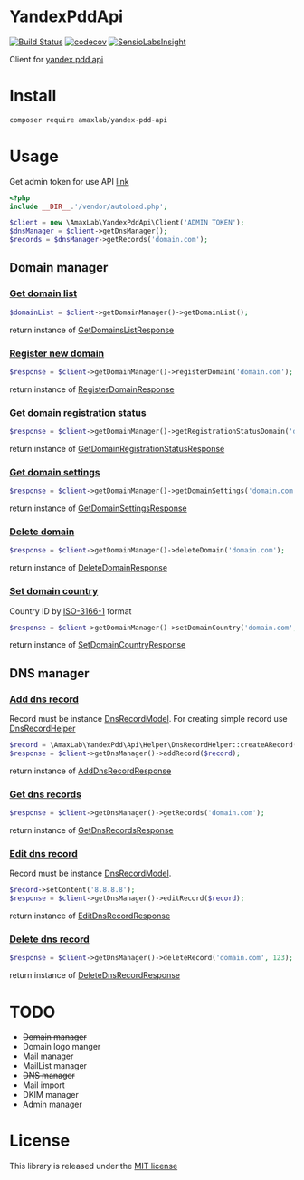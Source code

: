 YandexPddApi
============
[![Build Status](https://travis-ci.org/amaxlab/yandex-pdd-api.svg?branch=master)](https://travis-ci.org/amaxlab/yandex-pdd-api)
[![codecov](https://codecov.io/gh/amaxlab/yandex-pdd-api/branch/master/graph/badge.svg)](https://codecov.io/gh/amaxlab/yandex-pdd-api)
[![SensioLabsInsight](https://insight.sensiolabs.com/projects/e1841a7f-bde4-483f-82ec-98995e84ea24/mini.png)](https://insight.sensiolabs.com/projects/e1841a7f-bde4-483f-82ec-98995e84ea24)

Client for [yandex pdd api](https://tech.yandex.ru/pdd/)

Install
=======
```bash
composer require amaxlab/yandex-pdd-api
```

Usage
=====
Get admin token for use API [link](https://pddimp.yandex.ru/api2/admin/get_token)

```php
<?php
include __DIR__.'/vendor/autoload.php';

$client = new \AmaxLab\YandexPddApi\Client('ADMIN TOKEN');
$dnsManager = $client->getDnsManager();
$records = $dnsManager->getRecords('domain.com');
```

Domain manager
--------------
### [Get domain list](https://tech.yandex.ru/pdd/doc/reference/domain-domains-docpage/)
```php
$domainList = $client->getDomainManager()->getDomainList();
```
return instance of [GetDomainsListResponse](https://github.com/amaxlab/yandex-pdd-api/blob/master/src/Response/Domain/GetDomainsListResponse.php)

### [Register new domain](https://tech.yandex.ru/pdd/doc/reference/domain-register-docpage/)
```php
$response = $client->getDomainManager()->registerDomain('domain.com');
```
return instance of [RegisterDomainResponse](https://github.com/amaxlab/yandex-pdd-api/blob/master/src/Response/Domain/RegisterDomainResponse.php)

### [Get domain registration status](https://tech.yandex.ru/pdd/doc/reference/domain-registrationstatus-docpage/)
```php
$response = $client->getDomainManager()->getRegistrationStatusDomain('domain.com');
```
return instance of [GetDomainRegistrationStatusResponse](https://github.com/amaxlab/yandex-pdd-api/blob/master/src/Response/Domain/GetDomainRegistrationStatusResponse.php)

### [Get domain settings](https://tech.yandex.ru/pdd/doc/reference/domain-details-docpage/)
```php
$response = $client->getDomainManager()->getDomainSettings('domain.com');
```
return instance of [GetDomainSettingsResponse](https://github.com/amaxlab/yandex-pdd-api/blob/master/src/Response/Domain/GetDomainSettingsResponse.php)

### [Delete domain](https://tech.yandex.ru/pdd/doc/reference/domain-delete-docpage/)
```php
$response = $client->getDomainManager()->deleteDomain('domain.com');
```
return instance of [DeleteDomainResponse](https://github.com/amaxlab/yandex-pdd-api/blob/master/src/Response/Domain/DeleteDomainResponse.php)

### [Set domain country](https://tech.yandex.ru/pdd/doc/reference/domain-settings-set-country-docpage/)
Country ID by [ISO-3166-1](https://ru.wikipedia.org/wiki/ISO_3166-1) format
```php
$response = $client->getDomainManager()->setDomainCountry('domain.com', 'RU');
```
return instance of [SetDomainCountryResponse](https://github.com/amaxlab/yandex-pdd-api/blob/master/src/Response/Domain/SetDomainCountryResponse.php)

DNS manager
-----------
### [Add dns record](https://tech.yandex.ru/pdd/doc/reference/dns-add-docpage/)
Record must be instance [DnsRecordModel](https://github.com/amaxlab/yandex-pdd-api/blob/master/src/Model/DnsRecordModel.php). For creating simple record use [DnsRecordHelper](https://github.com/amaxlab/yandex-pdd-api/blob/master/src/Helper/DnsRecordHelper.php)
```php
$record = \AmaxLab\YandexPdd\Api\Helper\DnsRecordHelper::createARecord('domain.com', 'www', '127.0.0.1');
$response = $client->getDnsManager()->addRecord($record);
```
return instance of [AddDnsRecordResponse](https://github.com/amaxlab/yandex-pdd-api/blob/master/src/Response/Dns/AddDnsRecordResponse.php)

### [Get dns records](https://tech.yandex.ru/pdd/doc/reference/dns-list-docpage/)
```php
$response = $client->getDnsManager()->getRecords('domain.com');
```
return instance of [GetDnsRecordsResponse](https://github.com/amaxlab/yandex-pdd-api/blob/master/src/Response/Dns/GetDnsRecordsResponse.php)

### [Edit dns record](https://tech.yandex.ru/pdd/doc/reference/dns-edit-docpage/)
Record must be instance [DnsRecordModel](https://github.com/amaxlab/yandex-pdd-api/blob/master/src/Model/DnsRecordModel.php).
```php
$record->setContent('8.8.8.8');
$response = $client->getDnsManager()->editRecord($record);
```
return instance of [EditDnsRecordResponse](https://github.com/amaxlab/yandex-pdd-api/blob/master/src/Response/Dns/EditDnsRecordResponse.php)

### [Delete dns record](https://tech.yandex.ru/pdd/doc/reference/dns-del-docpage/)
```php
$response = $client->getDnsManager()->deleteRecord('domain.com', 123);
```
return instance of [DeleteDnsRecordResponse](https://github.com/amaxlab/yandex-pdd-api/blob/master/src/Response/Dns/DeleteDnsRecordResponse.php)


TODO
====
- ~~Domain manager~~
- Domain logo manger
- Mail manager
- MailList manager
- ~~DNS manager~~
- Mail import
- DKIM manager
- Admin manager

License
=======
This library is released under the [MIT license](LICENSE)
